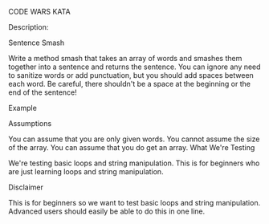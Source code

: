 CODE WARS KATA 

Description:

Sentence Smash

Write a method smash that takes an array of words and smashes them together into a sentence and returns the sentence. You can ignore any need to sanitize words or add punctuation, but you should add spaces between each word. Be careful, there shouldn't be a space at the beginning or the end of the sentence!

Example

Assumptions

You can assume that you are only given words.
You cannot assume the size of the array.
You can assume that you do get an array.
What We're Testing

We're testing basic loops and string manipulation. This is for beginners who are just learning loops and string manipulation.

Disclaimer

This is for beginners so we want to test basic loops and string manipulation. Advanced users should easily be able to do this in one line.
